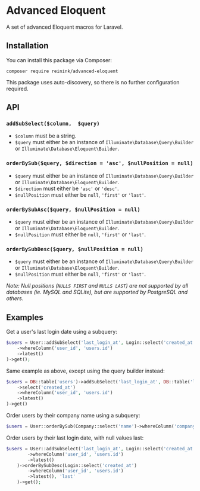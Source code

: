 # Advanced Eloquent

A set of advanced Eloquent macros for Laravel.

## Installation

You can install this package via Composer:

```
composer require reinink/advanced-eloquent
```

This package uses auto-discovery, so there is no further configuration required.

## API

### `addSubSelect($column,  $query)`

- `$column` must be a string.
- `$query` must either be an instance of `Illuminate\Database\Query\Builder` or `Illuminate\Database\Eloquent\Builder`.

### `orderBySub($query, $direction = 'asc', $nullPosition = null)`

- `$query` must either be an instance of `Illuminate\Database\Query\Builder` or `Illuminate\Database\Eloquent\Builder`.
- `$direction` must either be `'asc'` or `'desc'`.
- `$nullPosition` must either be `null`, `'first'` or `'last'`.

### `orderBySubAsc($query, $nullPosition = null)`

- `$query` must either be an instance of `Illuminate\Database\Query\Builder` or `Illuminate\Database\Eloquent\Builder`.
- `$nullPosition` must either be `null`, `'first'` or `'last'`.

### `orderBySubDesc($query, $nullPosition = null)`

- `$query` must either be an instance of `Illuminate\Database\Query\Builder` or `Illuminate\Database\Eloquent\Builder`.
- `$nullPosition` must either be `null`, `'first'` or `'last'`.

*Note: Null positions (`NULLS FIRST` and `NULLS LAST`) are not supported by all databases (ie. MySQL and SQLite), but are supported by PostgreSQL and others.*

## Examples

Get a user's last login date using a subquery:

```php
$users = User::addSubSelect('last_login_at', Login::select('created_at')
    ->whereColumn('user_id', 'users.id')
    ->latest()
)->get();
```

Same example as above, except using the query builder instead:

```php
$users = DB::table('users')->addSubSelect('last_login_at', DB::table('logins')
    ->select('created_at')
    ->whereColumn('user_id', 'users.id')
    ->latest()
)->get()
```

Order users by their company name using a subquery:

```php
$users = User::orderBySub(Company::select('name')->whereColumn('company_id', 'companies.id'))->get();
```

Order users by their last login date, with null values last:

```php
$users = User::addSubSelect('last_login_at', Login::select('created_at')
        ->whereColumn('user_id', 'users.id')
        ->latest()
    )->orderBySubDesc(Login::select('created_at')
        ->whereColumn('user_id', 'users.id')
        ->latest(), 'last'
    )->get();
```
